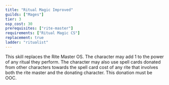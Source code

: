 ```yaml
---
title: "Ritual Magic Improved"
guilds: ["Mages"]
tier: 3
osp_cost: 30
prerequisites: ["rite-master"]
requirements: ["Ritual Magic CS"]
replacement: true
ladder: "ritualist"
---
```

This skill replaces the Rite Master OS. The character may add 1 to the power of any ritual they perform. The character may also use spell cards donated from other characters towards the spell card cost of any rite that involves both the rite master and the donating character. This donation must be OOC.
